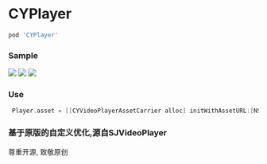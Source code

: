 # CYPlayer
```ruby
pod 'CYPlayer'
```
### Sample

<img src="https://github.com/yellowei/CYPlayer/blob/master/HWPlayer/shoot_2.png" />

<img src="https://github.com/yellowei/CYPlayer/blob/master/HWPlayer/shoot_1.png" />

<img src="https://github.com/yellowei/CYPlayer/blob/master/HWPlayer/shoot_3.png" />

### Use
```Objective-C
 Player.asset = [[CYVideoPlayerAssetCarrier alloc] initWithAssetURL:[NSURL URLWithString:@"http://....."] beginTime:10];
```
### 基于原版的自定义优化,源自SJVideoPlayer
尊重开源, 致敬原创
